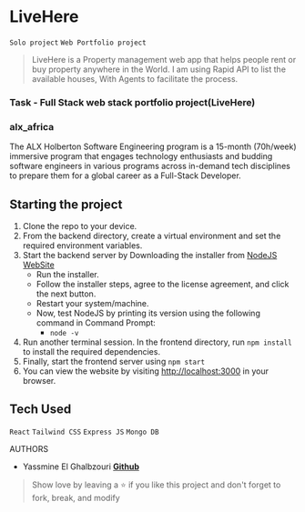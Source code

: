 # LiveHere
`Solo project` `Web Portfolio project`

> LiveHere is a Property management web app that helps people rent or buy property anywhere in the World. I am using Rapid API to list the available houses, With Agents to facilitate the process. 


### Task - Full Stack web stack portfolio project(LiveHere)

### alx_africa
The ALX Holberton Software Engineering program is a 15-month (70h/week) immersive program that engages technology enthusiasts and budding software engineers in various programs across in-demand tech disciplines to prepare them for a global career as a Full-Stack Developer.

## Starting the project

1. Clone the repo to your device.
2. From the backend directory, create a virtual environment and set the required environment variables.
3. Start the backend server by Downloading the installer from [NodeJS WebSite](https://nodejs.org/en/)
    * Run the installer.
    * Follow the installer steps, agree to the license agreement, and click the next button.
    * Restart your system/machine.
    * Now, test NodeJS by printing its version using the following command in Command Prompt:
        * ` node -v `
4. Run another terminal session. In the frontend directory, run `npm install` to install the required dependencies.
5. Finally, start the frontend server using `npm start`
6. You can view the website by visiting [http://localhost:3000](http://localhost:3000) in your browser.

## Tech Used

`React` `Tailwind CSS` `Express JS` `Mongo DB`

AUTHORS

* Yassmine El Ghalbzouri **[Github](https://github.com/yassminee00)**


> Show love by leaving a ⭐️ if you like this project and don't forget to fork, break, and modify 
